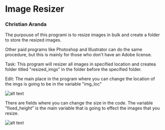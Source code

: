 <H1>Image Resizer</H2>
<H3>Christian Aranda</H3>

The purpouse of this programi is to resize images in bulk and create a folder to store the resized images.

Other paid programs like Photoshop and Illustrator can do the same procedure, but this is mainly for those who don't have an Adobe license.

Task:
This program will resizer all images in specified location and createa folder titled "resized_imgs" in the folder before the specified folder.

Edit:
The main place in the program where you can change the location of the imgs is going to be in the variable "img_loc"

![alt text](https://github.com/ChristianArandaCS/img_resizer/blob/main/Capture-7.PNG?raw=true)

There are fields where you can change the size in the code.
The variable "fixed_height" is the main variable that is going to effect the images that you resize.

![alt text](https://github.com/ChristianArandaCS/img_resizer/blob/main/Capture-6.PNG?raw=true)


